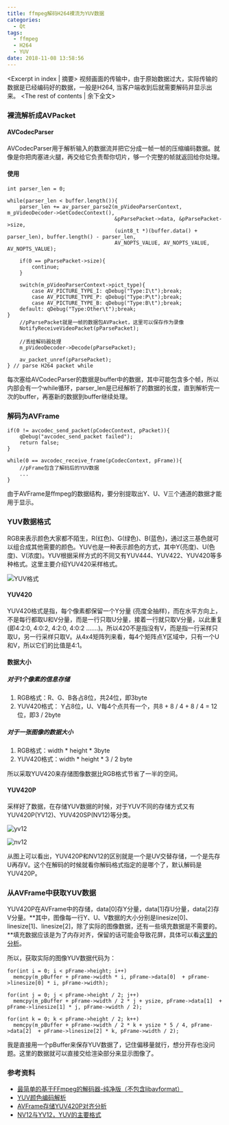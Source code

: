 ```yaml
---
title: ffmpeg解码H264裸流为YUV数据
categories:
  - Qt
tags:
  - ffmpeg
  - H264
  - YUV
date: 2018-11-08 13:58:56
---
```


<Excerpt in index | 摘要> 
视频画面的传输中，由于原始数据过大，实际传输的数据是已经编码好的数据，一般是H264, 当客户端收到后就需要解码并显示出来。<!-- more -->
<The rest of contents | 余下全文>

### 裸流解析成AVPacket
#### AVCodecParser
AVCodecParser用于解析输入的数据流并把它分成一帧一帧的压缩编码数据。就像是你把肉塞进火腿，再交给它负责帮你切片，够一个完整的帧就返回给你处理。

#### 使用
```
int parser_len = 0;

while(parser_len < buffer.length()){
    parser_len += av_parser_parse2(m_pVideoParserContext, m_pVideoDecoder->GetCodecContext(),
                                   &pParsePacket->data, &pParsePacket->size,
                                   (uint8_t *)(buffer.data() + parser_len), buffer.length() - parser_len,
                                   AV_NOPTS_VALUE, AV_NOPTS_VALUE, AV_NOPTS_VALUE);

    if(0 == pParsePacket->size){
        continue;
    }

    switch(m_pVideoParserContext->pict_type){
        case AV_PICTURE_TYPE_I: qDebug("Type:I\t");break;
        case AV_PICTURE_TYPE_P: qDebug("Type:P\t");break;
        case AV_PICTURE_TYPE_B: qDebug("Type:B\t");break;
    default: qDebug("Type:Other\t");break;
}
    //pParsePacket就是一帧的数据包AVPacket，这里可以保存作为录像
    NotifyReceiveVideoPacket(pParsePacket);

    //丢给解码器处理
    m_pVideoDecoder->Decode(pParsePacket);

    av_packet_unref(pParsePacket);
} // parse H264 packet while
```
每次塞给AVCodecParser的数据是buffer中的数据，其中可能包含多个帧，所以内部会有一个while循环，parser_len是已经解析了的数据的长度，直到解析完一次的buffer，再塞新的数据到buffer继续处理。

### 解码为AVFrame
```
if(0 != avcodec_send_packet(pCodecContext, pPacket)){
    qDebug("avcodec_send_packet failed");
    return false;
}

while(0 == avcodec_receive_frame(pCodecContext, pFrame)){
    //pFrame包含了解码后的YUV数据
    ...
}
```
由于AVFrame是ffmpeg的数据结构，要分别提取出Y、U、V三个通道的数据才能用于显示。

### YUV数据格式
RGB来表示颜色大家都不陌生，R(红色)、G(绿色)、B(蓝色)，通过这三基色就可以组合成其他需要的颜色。YUV也是一种表示颜色的方式，其中Y(亮度)、U(色度)、V(浓度)。YUV根据采样方式的不同又有YUV444、YUV422、YUV420等多种格式。这里主要介绍YUV420采样格式。

![YUV格式](https://cdn.jsdelivr.net/gh/Longxr/PicStored/blog/ffmpeg-H264-to-YUV_01.jpg)

#### YUV420
YUV420格式是指，每个像素都保留一个Y分量 (亮度全抽样)，而在水平方向上，不是每行都取U和V分量，而是一行只取U分量，接着一行就只取V分量，以此重复(即4:2:0, 4:0:2, 4:2:0, 4:0:2 .......)。所以420不是指没有V，而是指一行采样只取U，另一行采样只取V。从4x4矩阵列来看，每4个矩阵点Y区域中，只有一个U和V，所以它们的比值是4:1。

#### 数据大小
##### 对于1个像素的信息存储
1. RGB格式：R、G、B各占8位，共24位，即3byte
2. YUV420格式： Y占8位，U、V每4个点共有一个，共8 + 8 / 4 + 8 / 4  = 12位，即3 / 2byte

##### 对于一张图像的数据大小
1. RGB格式：width * height * 3byte
2. YUV420格式：width * height * 3 / 2 byte

所以采取YUV420来存储图像数据比RGB格式节省了一半的空间。

#### YUV420P
采样好了数据，在存储YUV数据的时候，对于YUV不同的存储方式又有YUV420P(YV12)、YUV420SP(NV12)等分类。

![yv12](https://cdn.jsdelivr.net/gh/Longxr/PicStored/blog/ffmpeg-H264-to-YUV_02.png)

![nv12](https://cdn.jsdelivr.net/gh/Longxr/PicStored/blog/ffmpeg-H264-to-YUV_03.png)

从图上可以看出，YUV420P和NV12的区别就是一个是UV交替存储，一个是先存U再存V。这个在解码的时候就看你解码格式指定的是哪个了，默认解码是YUV420P。

### 从AVFrame中获取YUV数据
YUV420P在AVFrame中的存储，data[0]存Y分量，data[1]存U分量，data[2]存V分量。**其中，图像每一行Y、U、V数据的大小分别是linesize[0]、linesize[1]、linesize[2]，除了实际的图像数据，还有一些填充数据是不需要的。**填充数据应该是为了内存对齐，保留的话可能会导致花屏，具体可以看[这里的分析](https://blog.csdn.net/dancing_night/article/details/80830920)。

所以，获取实际的图像YUV数据代码为：
```
for(int i = 0; i < pFrame->height; i++)
  memcpy(m_pBuffer + pFrame->width * i, pFrame->data[0]  + pFrame->linesize[0] * i, pFrame->width);

for(int j = 0; j < pFrame->height / 2; j++)
  memcpy(m_pBuffer + pFrame->width / 2 * j + ysize, pFrame->data[1]  + pFrame->linesize[1] * j, pFrame->width / 2);

for(int k = 0; k < pFrame->height / 2; k++)
  memcpy(m_pBuffer + pFrame->width / 2 * k + ysize * 5 / 4, pFrame->data[2]  + pFrame->linesize[2] * k, pFrame->width / 2);
```
我是直接用一个pBuffer来保存YUV数据了，记住偏移量就行，想分开存也没问题。这里的数据就可以直接交给渲染部分来显示图像了。

### 参考资料
* [最简单的基于FFmpeg的解码器-纯净版（不包含libavformat）](https://blog.csdn.net/leixiaohua1020/article/details/42181571)
* [YUV颜色编码解析](https://www.jianshu.com/p/a91502c00fb0)
* [AVFrame存储YUV420P对齐分析](https://blog.csdn.net/dancing_night/article/details/80830920)
* [NV12与YV12，YUV的主要格式](https://blog.csdn.net/Evankaka/article/details/38176025)

